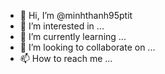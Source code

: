 - 👋 Hi, I’m @minhthanh95ptit
- 👀 I’m interested in ...
- 🌱 I’m currently learning ...
- 💞️ I’m looking to collaborate on ...
- 📫 How to reach me ...

<!---
minhthanh95ptit/minhthanh95ptit is a ✨ special ✨ repository because its `README.md` (this file) appears on your GitHub profile.
You can click the Preview link to take a look at your changes.
--->
